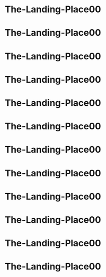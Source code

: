 # The-Landing-Place00
# The-Landing-Place00
# The-Landing-Place00
# The-Landing-Place00
# The-Landing-Place00
# The-Landing-Place00
# The-Landing-Place00
# The-Landing-Place00
# The-Landing-Place00
# The-Landing-Place00
# The-Landing-Place00
# The-Landing-Place00
